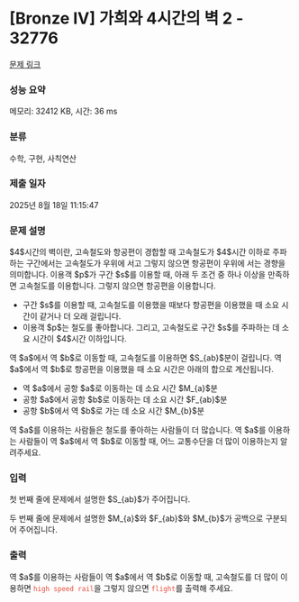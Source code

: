 # [Bronze IV] 가희와 4시간의 벽 2 - 32776 

[문제 링크](https://www.acmicpc.net/problem/32776) 

### 성능 요약

메모리: 32412 KB, 시간: 36 ms

### 분류

수학, 구현, 사칙연산

### 제출 일자

2025년 8월 18일 11:15:47

### 문제 설명

<p>$4$시간의 벽이란, 고속철도와 항공편이 경합할 때 고속철도가 $4$시간 이하로 주파하는 구간에서는 고속철도가 우위에 서고 그렇지 않으면 항공편이 우위에 서는 경향을 의미합니다. 이용객 $p$가 구간 $s$를 이용할 때, 아래 두 조건 중 하나 이상을 만족하면 고속철도를 이용합니다. 그렇지 않으면 항공편을 이용합니다.</p>

<ul>
	<li>구간 $s$를 이용할 때, 고속철도를 이용했을 때보다 항공편을 이용했을 때 소요 시간이 같거나 더 오래 걸립니다.</li>
	<li>이용객 $p$는 철도를 좋아합니다. 그리고, 고속철도로 구간 $s$를 주파하는 데 소요 시간이 $4$시간 이하입니다.</li>
</ul>

<p>역 $a$에서 역 $b$로 이동할 때, 고속철도를 이용하면 $S_{ab}$분이 걸립니다. 역 $a$에서 역 $b$로 항공편을 이용했을 때 소요 시간은 아래의 합으로 계산됩니다.</p>

<ul>
	<li>역 $a$에서 공항 $a$로 이동하는 데 소요 시간 $M_{a}$분</li>
	<li>공항 $a$에서 공항 $b$로 이동하는 데 소요 시간 $F_{ab}$분</li>
	<li>공항 $b$에서 역 $b$로 가는 데 소요 시간 $M_{b}$분</li>
</ul>

<p>역 $a$를 이용하는 사람들은 철도를 좋아하는 사람들이 더 많습니다. 역 $a$를 이용하는 사람들이 역 $a$에서 역 $b$로 이동할 때, 어느 교통수단을 더 많이 이용하는지 알려주세요.</p>

### 입력 

 <p>첫 번째 줄에 문제에서 설명한 $S_{ab}$가 주어집니다.</p>

<p>두 번째 줄에 문제에서 설명한 $M_{a}$와 $F_{ab}$와 $M_{b}$가 공백으로 구분되어 주어집니다.</p>

### 출력 

 <p>역 $a$를 이용하는 사람들이 역 $a$에서 역 $b$로 이동할 때, 고속철도를 더 많이 이용하면 <span style="color:#e74c3c;"><code>high speed rail</code></span>을 그렇지 않으면 <span style="color:#e74c3c;"><code>flight</code></span>를 출력해 주세요.</p>

